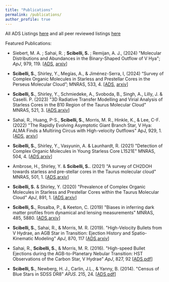 ```yaml
---
title: "Publications"
permalink: /publications/
author_profile: true
---
```


All ADS Listings [here](https://ui.adsabs.harvard.edu/search/filter_database_fq_database=AND&filter_database_fq_database=database%3A%22astronomy%22&fq=%7B!type%3Daqp%20v%3D%24fq_database%7D&fq_database=(database%3A%22astronomy%22)&p_=0&q=%20%20author%3A%22Samantha%20Scibelli%22&sort=date%20desc%2C%20bibcode%20desc) and all peer reviewed listings [here](https://ui.adsabs.harvard.edu/search/filter_database_fq_database=AND&filter_database_fq_database=database%3A%22astronomy%22&filter_property_fq_property=AND&filter_property_fq_property=property%3A%22refereed%22&fq=%7B!type%3Daqp%20v%3D%24fq_database%7D&fq=%7B!type%3Daqp%20v%3D%24fq_property%7D&fq_database=(database%3A%22astronomy%22)&fq_property=(property%3A%22refereed%22)&p_=0&q=%20%20author%3A%22Samantha%20Scibelli%22&sort=date%20desc%2C%20bibcode%20desc)

Featured Publications: 

* Siebert, M. A. ; Sahai, R. ; **Scibelli, S.** ; Remijan, A. J., (2024) "Molecular Distributions and Abundances in the Binary-Shaped Outflow of V Hya"; <i>ApJ</i>, 979, 119. [[ADS](https://ui.adsabs.harvard.edu/abs/2024arXiv241108120S/abstract), [arxiv](https://arxiv.org/abs/2411.08120)]
  
* **Scibelli, S.**, Shirley, Y., Megías, A., & Jiménez-Serra, I, (2024) “Survey of Complex Organic Molecules in Starless and Prestellar Cores in the Perseus Molecular Cloud”; MNRAS, 533, 4. 
[[ADS](https://ui.adsabs.harvard.edu/abs/2024MNRAS.533.4104S/abstract), [arxiv](https://arxiv.org/abs/2408.11613)]

* **Scibelli, S.**, Shirley, Y., Schmiedeke, A., Svoboda, B., Singh, A., Lilly, J. & Caselli. P. (2023)  &quot;3D Radiative Transfer Modelling and Virial Analysis of Starless Cores in the B10 Region of the Taurus Molecular Cloud&quot; MNRAS, 521, 3. [[ADS](https://ui.adsabs.harvard.edu/abs/2023arXiv230309574S/abstract),[arxiv](https://arxiv.org/abs/2303.09574)]

* Sahai, R., Huang, P-S., **Scibelli, S.**, Morris, M. R., Hinkle, K., & Lee, C-F. (2022) &quot;The Rapidly Evolving Asymptotic Giant Branch Star, V Hya: ALMA Finds a Multiring Circus with High-velocity Outflows&quot; ApJ, 929, 1. [[ADS](https://ui.adsabs.harvard.edu/abs/2022ApJ...929...59S/abstract), [arxiv](https://arxiv.org/abs/2202.09335)]


* **Scibelli, S.**, Shirley, Y., Vasyunin, A. & Launhardt, R. (2021) &quot;Detection of Complex Organic Molecules in Young Starless Core L1521E&quot; MNRAS, 504, 4. [[ADS](https://ui.adsabs.harvard.edu/abs/2021arXiv210407683S/abstract),[arxiv](https://arxiv.org/abs/2104.07683)]

* Ambrose, H., Shirley, Y. & **Scibelli, S.**. (2021) &quot;A survey of CH2DOH towards starless and pre-stellar cores in the Taurus molecular cloud&quot; MNRAS, 501, 1. [[ADS](https://ui.adsabs.harvard.edu/abs/2021MNRAS.501..347A/abstract),[arxiv](https://arxiv.org/abs/2011.08957)]

* **Scibelli, S.** & Shirley, Y. (2020) &quot;Prevalence of Complex Organic Molecules in Starless and Prestellar Cores within the Taurus Molecular Cloud&quot; <i>ApJ</i>, 891, 1. [[ADS](https://ui.adsabs.harvard.edu/abs/2020arXiv200202469S/abstract),[arxiv](https://arxiv.org/abs/2002.02469)]

* **Scibelli, S.**, Rosalba, P., & Keeton, C. (2019) &quot;Biases in inferring dark matter profiles from dynamical and lensing measurements&quot; MNRAS, 485, 5880. [[ADS](https://ui.adsabs.harvard.edu/#abs/2018arXiv181106556S/abstract),[arxiv](https://arxiv.org/abs/1811.06556)]

* **Scibelli, S.**, Sahai, R., & Morris, M. R. (2019). &quot;High-Velocity Bullets from V Hydrae, an AGB Star in Transition: Ejection History and Spatio-Kinematic Modeling&quot; <i>ApJ</i>, 870, 117 [[ADS](https://ui.adsabs.harvard.edu/#abs/2018arXiv181109277S/abstract),[arxiv](https://arxiv.org/abs/1811.09277)]

* Sahai, R., **Scibelli, S.**, & Morris, M. R. (2016). &quot;High-speed Bullet Ejections during the AGB-to-Planetary Nebular Transition: HST Observations of the Carbon Star, V Hydrae&quot; <i>ApJ</i>, 827, 92 [[ADS](https://ui.adsabs.harvard.edu/#abs/2016ApJ...827...92S/abstract),[pdf](http://samscibelli.github.io/files/Vhya_apj_827_2_92.pdf)]

* **Scibelli, S.**, Newberg, H. J., Carlin, J.L., & Yanny, B. (2014). &quot;Census of Blue Stars in SDSS DR8&quot; <i>APJS</i>. 215, 24. [[ADS](https://ui.adsabs.harvard.edu/#abs/2014ApJS..215...24S/abstract),[pdf](http://samscibelli.github.io/files/Census_apjs_215_2_24.pdf)]

